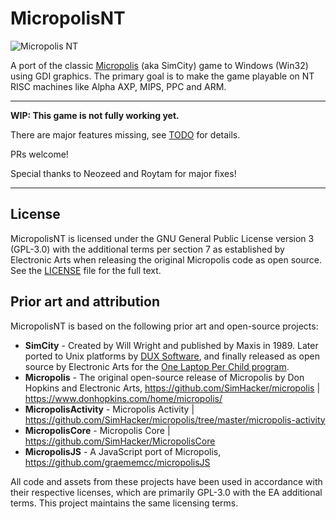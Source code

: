 # MicropolisNT

![Micropolis NT](micropolisnt.png)

A port of the classic [Micropolis](https://github.com/SimHacker/micropolis) (aka SimCity) game to Windows (Win32) using GDI graphics. The primary goal is to make the game playable on NT RISC machines like Alpha AXP, MIPS, PPC and ARM.

--------------

**WIP: This game is not fully working yet.**

There are major features missing, see [TODO](TODO.md) for details. 

PRs welcome!

Special thanks to Neozeed and Roytam for major fixes!

--------------

## License

MicropolisNT is licensed under the GNU General Public License version 3 (GPL-3.0) with the additional terms per section 7 as established by Electronic Arts when releasing the original Micropolis code as open source. See the [LICENSE](LICENSE) file for the full text.

## Prior art and attribution

MicropolisNT is based on the following prior art and open-source projects:

- **SimCity** - Created by Will Wright and published by Maxis in 1989. Later ported to Unix platforms by [DUX Software](https://web.archive.org/web/19970714233606/http://www.dux.com/simctyux.html), and finally released as open source by Electronic Arts for the [One Laptop Per Child program](https://wiki.laptop.org/go/Micropolis).
- **Micropolis** - The original open-source release of Micropolis by Don Hopkins and Electronic Arts, https://github.com/SimHacker/micropolis | https://www.donhopkins.com/home/micropolis/
- **MicropolisActivity** - Micropolis Activity | https://github.com/SimHacker/micropolis/tree/master/micropolis-activity
- **MicropolisCore** - Micropolis Core | https://github.com/SimHacker/MicropolisCore
- **MicropolisJS** - A JavaScript port of Micropolis, https://github.com/graememcc/micropolisJS

All code and assets from these projects have been used in accordance with their respective licenses, which are primarily GPL-3.0 with the EA additional terms. This project maintains the same licensing terms.
